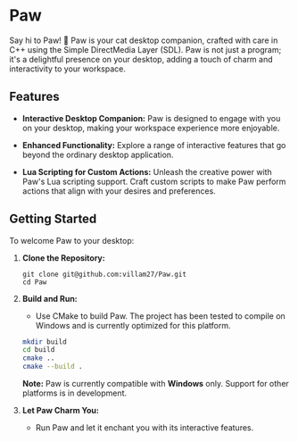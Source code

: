 # Paw

Say hi to Paw! 🐾 Paw is your cat desktop companion, crafted with care in C++ using the Simple DirectMedia Layer (SDL). Paw is not just a program; it's a delightful presence on your desktop, adding a touch of charm and interactivity to your workspace.

## Features

- **Interactive Desktop Companion:** Paw is designed to engage with you on your desktop, making your workspace experience more enjoyable.

- **Enhanced Functionality:** Explore a range of interactive features that go beyond the ordinary desktop application.

- **Lua Scripting for Custom Actions:** Unleash the creative power with Paw's Lua scripting support. Craft custom scripts to make Paw perform actions that align with your desires and preferences.

## Getting Started

To welcome Paw to your desktop:

1. **Clone the Repository:**
   ```
   git clone git@github.com:villam27/Paw.git
   cd Paw
   ```

2. **Build and Run:**
   - Use CMake to build Paw. The project has been tested to compile on Windows and is currently optimized for this platform.

   ```bash
   mkdir build
   cd build
   cmake ..
   cmake --build .
   ```

   **Note:** Paw is currently compatible with **Windows** only. Support for other platforms is in development.

3. **Let Paw Charm You:**
   - Run Paw and let it enchant you with its interactive features.